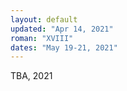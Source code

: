 ```yaml
---
layout: default
updated: "Apr 14, 2021"
roman: "XVIII"
dates: "May 19-21, 2021"
---
```




TBA, 2021
